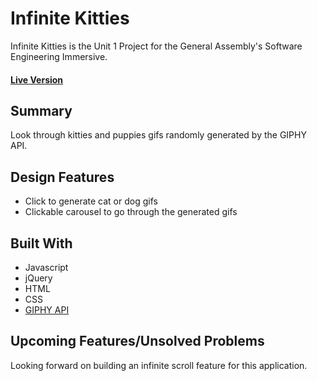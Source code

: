 # Infinite Kitties

Infinite Kitties is the Unit 1 Project for the General Assembly's Software Engineering Immersive.

#### [Live Version](https://sambernaldamasco.github.io/infinite_kitties/)


## Summary
Look through kitties and puppies gifs randomly generated by the GIPHY API.

## Design Features
- Click to generate cat or dog gifs
- Clickable carousel to go through the generated gifs


## Built With
- Javascript
- jQuery
- HTML
- CSS
- [GIPHY API](https://developers.giphy.com)


## Upcoming Features/Unsolved Problems
Looking forward on building an infinite scroll feature for this application.
